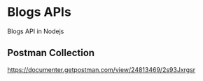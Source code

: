# Blogs APIs

Blogs API in Nodejs

## Postman Collection
https://documenter.getpostman.com/view/24813469/2s93Jxrgsr
